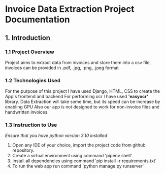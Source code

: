 # Invoice Data Extraction Project Documentation
## 1. Introduction

### 1.1 Project Overview
Project aims to extract data from invoices and store them into a csv file, invoices can be provided in .pdf, .jpg, .png, .jpeg format

### 1.2 Technologies Used
For the purpose of this project I have used Django, HTML, CSS to create the App's frontend and backend
For performing ocr I have used **'easyocr'** library.
Data Extraction will take some time, but its speed can be increase by enabling GPU
Also our app is not designed to work for non-invoice files and handwritten invoices.

### 1.3 Instruction to Use
*Ensure that you have python version 3.10 installed*

1. Open any IDE of your choice, import the project code from github repository.
2. Create a virtual environment using command 'pipenv shell'
3. Install all dependencies using command 'pip install -r requirements.txt'
4. To run the web app run command 'python manage.py runserver'
